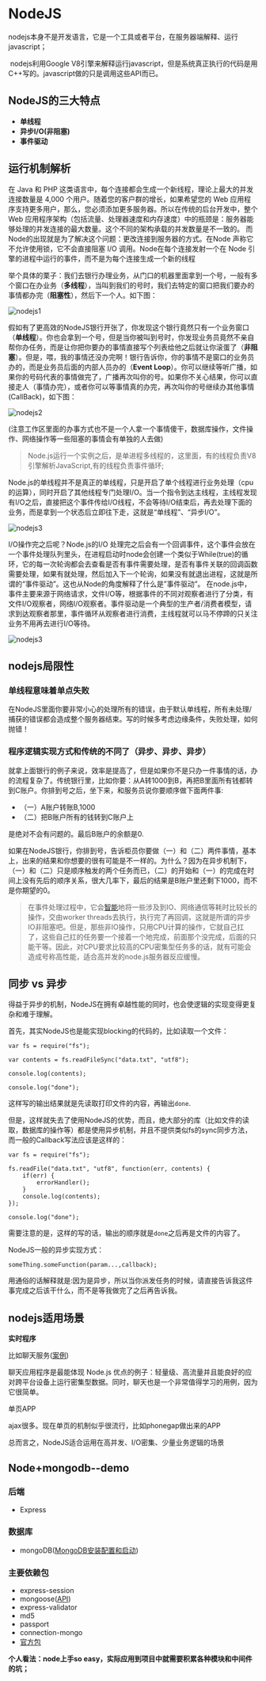 # NodeJS

​	nodejs本身不是开发语言，它是一个工具或者平台，在服务器端解释、运行javascript；

​	nodejs利用Google V8引擎来解释运行javascript，但是系统真正执行的代码是用C++写的。javascript做的只是调用这些API而已。

## NodeJS的三大特点

- **单线程**
- **异步I/O(非阻塞)**
- **事件驱动**

## 运行机制解析

在 Java 和 PHP 这类语言中，每个连接都会生成一个新线程，理论上最大的并发连接数量是 4,000 个用户。随着您的客户群的增长，如果希望您的 Web 应用程序支持更多用户，那么，您必须添加更多服务器。所以在传统的后台开发中，整个 Web 应用程序架构（包括流量、处理器速度和内存速度）中的瓶颈是：服务器能够处理的并发连接的最大数量。这个不同的架构承载的并发数量是不一致的。 
而Node的出现就是为了解决这个问题：更改连接到服务器的方式。在Node 声称它不允许使用锁，它不会直接阻塞 I/O 调用。Node在每个连接发射一个在 Node 引擎的进程中运行的事件，而不是为每个连接生成一个新的线程

举个具体的栗子：我们去银行办理业务，从门口的机器里面拿到一个号，一般有多个窗口在办业务（**多线程**），当叫到我们的号时，我们去特定的窗口把我们要办的事情都办完（**阻塞性**），然后下一个人。如下图：

![nodejs1](./img/nodejs1.jpg)

假如有了更高效的NodeJS银行开张了，你发现这个银行竟然只有一个业务窗口（**单线程**）。你也会拿到一个号，但是当你被叫到号时，你发现业务员竟然不亲自帮你办任务，而是让你把你要办的事情直接写个列表给他之后就让你滚蛋了（**非阻塞**）。但是，喂，我的事情还没办完啊！银行告诉你，你的事情不是窗口的业务员办的，而是业务员后面的内部人员办的（**Event Loop**）。你可以继续等听广播，如果你的号码代表的事情做完了，广播再次叫你的号。如果你不关心结果，你可以直接走人（事情办完），或者你可以等事情真的办完，再次叫你的号继续办其他事情(CallBack)，如下图：

![nodejs2](./img/nodejs2.jpg)

(注意工作区里面的办事方式也不是一个人拿一个事情傻干，数据库操作，文件操作、网络操作等一些阻塞的事情会有单独的人去做)

> Node.js运行一个实例之后，是单进程多线程的，这里面，有的线程负责V8引擎解析JavaScript,有的线程负责事件循环;

Node.js的单线程并不是真正的单线程，只是开启了单个线程进行业务处理（cpu的运算），同时开启了其他线程专门处理I/O。当一个指令到达主线程，主线程发现有I/O之后，直接把这个事件传给I/O线程，不会等待I/O结束后，再去处理下面的业务，而是拿到一个状态后立即往下走，这就是“单线程”、“异步I/O”。 

![nodejs3](./img/nodejs3.jpg)

I/O操作完之后呢？Node.js的I/O 处理完之后会有一个回调事件，这个事件会放在一个事件处理队列里头，在进程启动时node会创建一个类似于While(true)的循环，它的每一次轮询都会去查看是否有事件需要处理，是否有事件关联的回调函数需要处理，如果有就处理，然后加入下一个轮询，如果没有就退出进程，这就是所谓的“事件驱动”。这也从Node的角度解释了什么是”事件驱动”。 
在node.js中，事件主要来源于网络请求，文件I/O等，根据事件的不同对观察者进行了分类，有文件I/O观察者，网络I/O观察者。事件驱动是一个典型的生产者/消费者模型，请求到达观察者那里，事件循环从观察者进行消费，主线程就可以马不停蹄的只关注业务不用再去进行I/O等待。

![nodejs3](./img/5.png)

## nodejs局限性

### 单线程意味着单点失败

在NodeJS里面你要非常小心的处理所有的错误，由于默认单线程，所有未处理/捕获的错误都会造成整个服务器结束。写的时候多考虑边缘条件，失败处理，如何抛错！

### 程序逻辑实现方式和传统的不同了（异步、异步、异步）

就拿上面银行的例子来说，效率是提高了，但是如果你不是只办一件事情的话，办的流程复杂了。传统银行里，比如你要：从A转1000到B，再把B里面所有钱都转到C账户。你排到号之后，坐下来，和服务员说你要顺序做下面两件事:

- （一）A账户转账B,1000
- （二）把B账户所有的钱转到C账户上

是绝对不会有问题的。最后B账户的余额是0.

如果在NodeJS银行，你排到号，告诉柜员你要做（一）和（二）两件事情，基本上，出来的结果和你想要的很有可能是不一样的。为什么？因为在异步机制下，（一）和（二）只是顺序触发的两个任务而已，（二）的开始和（一）的完成在时间上没有先后的顺序关系，很大几率下，最后的结果是B账户里还剩下1000，而不是你期望的0。

> 在事件处理过程中，它会[智能](http://lib.csdn.net/base/aiplanning)地将一些涉及到IO、网络通信等耗时比较长的操作，交由worker threads去执行，执行完了再回调，这就是所谓的异步IO非阻塞吧。但是，那些非IO操作，只用CPU计算的操作，它就自己扛了，这些自己扛的任务要一个接着一个地完成，前面那个没完成，后面的只能干等。因此，对CPU要求比较高的CPU密集型任务多的话，就有可能会造成号称高性能，适合高并发的node.js服务器反应缓慢。

## 同步 vs 异步

得益于异步的机制，NodeJS在拥有卓越性能的同时，也会使逻辑的实现变得更复杂和难于理解。

首先，其实NodeJS也是能实现blocking的代码的，比如读取一个文件：

```
var fs = require("fs");

var contents = fs.readFileSync("data.txt", "utf8");

console.log(contents);

console.log("done");
```

这样写的输出结果就是先读取打印文件的内容，再输出`done`.

但是，这样就失去了使用NodeJS的优势，而且，绝大部分的库（比如文件的读取，数据库的操作等）都是使用异步机制，并且不提供类似fs的sync同步方法，而一般的Callback写法应该是这样的：

```
var fs = require("fs");

fs.readFile("data.txt", "utf8", function(err, contents) {
    if(err) {
        errorHandler();
    }
    console.log(contents);
});

console.log("done");
```

需要注意的是，这样的写的话，输出的顺序就是`done`之后再是文件的内容了。

NodeJS一般的异步实现方式：

```
someThing.someFunction(param...,callback);
```

用通俗的话解释就是:因为是异步，所以当你派发任务的时候，请直接告诉我这件事完成之后该干什么，而不是等我做完了之后再告诉我。

## nodejs适用场景

**实时程序**

比如聊天服务([案例](https://microzz.com/vue-chat))

聊天应用程序是最能体现 Node.js 优点的例子：轻量级、高流量并且能良好的应对跨平台设备上运行密集型数据。同时，聊天也是一个非常值得学习的用例，因为它很简单。

单页APP

ajax很多。现在单页的机制似乎很流行，比如phonegap做出来的APP

总而言之，NodeJS适合运用在高并发、I/O密集、少量业务逻辑的场景

## Node+mongodb--demo

### 后端

- Express

### 数据库

- mongoDB([MongoDB安装配置和启动](https://ithack.github.io/2017/05/11/MongoDB%E5%AE%89%E8%A3%85%E9%85%8D%E7%BD%AE%E5%92%8C%E5%90%AF%E5%8A%A8.html))

### 主要依赖包

- express-session
- mongoose([API](http://cnodejs.org/topic/504b4924e2b84515770103dd))
- express-validator
- md5
- passport
- connection-mongo
- [官方包](http://nodejs.cn/api/events.html)

**个人看法：node上手so easy，实际应用到项目中就需要积累各种模块和中间件的坑；**